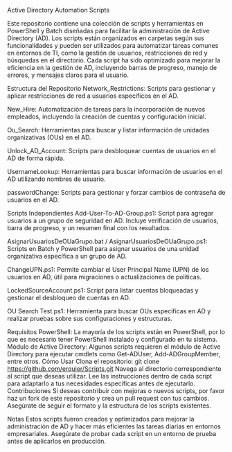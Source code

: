 Active Directory Automation Scripts

Este repositorio contiene una colección de scripts y herramientas en PowerShell y Batch diseñadas para facilitar la administración de Active Directory (AD). Los scripts están organizados en carpetas según sus funcionalidades y pueden ser utilizados para automatizar tareas comunes en entornos de TI, como la gestión de usuarios, restricciones de red y búsquedas en el directorio. Cada script ha sido optimizado para mejorar la eficiencia en la gestión de AD, incluyendo barras de progreso, manejo de errores, y mensajes claros para el usuario.

Estructura del Repositorio
Network_Restrictions: Scripts para gestionar y aplicar restricciones de red a usuarios específicos en el AD.

New_Hire: Automatización de tareas para la incorporación de nuevos empleados, incluyendo la creación de cuentas y configuración inicial.

Ou_Search: Herramientas para buscar y listar información de unidades organizativas (OUs) en el AD.

Unlock_AD_Account: Scripts para desbloquear cuentas de usuarios en el AD de forma rápida.

UsernameLookup: Herramientas para buscar información de usuarios en el AD utilizando nombres de usuario.

passwordChange: Scripts para gestionar y forzar cambios de contraseña de usuarios en el AD.

Scripts Independientes
Add-User-To-AD-Group.ps1: Script para agregar usuarios a un grupo de seguridad en AD. Incluye verificación de usuarios, barra de progreso, y un resumen final con los resultados.

AsignarUsuariosDeOUaGrupo.bat / AsignarUsuariosDeOUaGrupo.ps1: Scripts en Batch y PowerShell para asignar usuarios de una unidad organizativa específica a un grupo de AD.

ChangeUPN.ps1: Permite cambiar el User Principal Name (UPN) de los usuarios en AD, útil para migraciones o actualizaciones de políticas.

LockedSourceAccount.ps1: Script para listar cuentas bloqueadas y gestionar el desbloqueo de cuentas en AD.

OU Search Test.ps1: Herramienta para buscar OUs específicas en AD y realizar pruebas sobre sus configuraciones y estructuras.

Requisitos
PowerShell: La mayoría de los scripts están en PowerShell, por lo que es necesario tener PowerShell instalado y configurado en tu sistema.
Módulo de Active Directory: Algunos scripts requieren el módulo de Active Directory para ejecutar cmdlets como Get-ADUser, Add-ADGroupMember, entre otros.
Cómo Usar
Clona el repositorio: git clone https://github.com/erquier/Scripts.git
Navega al directorio correspondiente al script que deseas utilizar.
Lee las instrucciones dentro de cada script para adaptarlo a tus necesidades específicas antes de ejecutarlo.
Contribuciones
Si deseas contribuir con mejoras o nuevos scripts, por favor haz un fork de este repositorio y crea un pull request con tus cambios. Asegúrate de seguir el formato y la estructura de los scripts existentes.

Notas
Estos scripts fueron creados y optimizados para mejorar la administración de AD y hacer más eficientes las tareas diarias en entornos empresariales. Asegúrate de probar cada script en un entorno de prueba antes de aplicarlos en producción.
